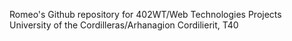 Romeo's Github repository for 402WT/Web Technologies Projects
University of the Cordilleras/Arhanagion Cordilierit, T40
